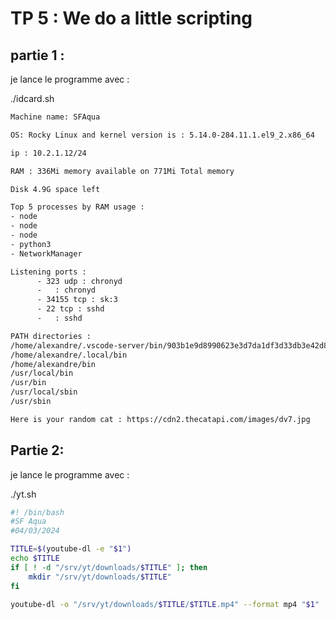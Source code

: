 # TP 5 : We do a little scripting

## partie 1 :

je lance le programme avec :

./idcard.sh

```bash
Machine name: SFAqua

OS: Rocky Linux and kernel version is : 5.14.0-284.11.1.el9_2.x86_64

ip : 10.2.1.12/24

RAM : 336Mi memory available on 771Mi Total memory 

Disk 4.9G space left

Top 5 processes by RAM usage : 
- node
- node
- node
- python3
- NetworkManager

Listening ports :
      - 323 udp : chronyd
      -   : chronyd
      - 34155 tcp : sk:3
      - 22 tcp : sshd
      -   : sshd

PATH directories :
/home/alexandre/.vscode-server/bin/903b1e9d8990623e3d7da1df3d33db3e42d80eda/bin/remote-cli
/home/alexandre/.local/bin
/home/alexandre/bin
/usr/local/bin
/usr/bin
/usr/local/sbin
/usr/sbin

Here is your random cat : https://cdn2.thecatapi.com/images/dv7.jpg
```

## Partie 2:

je lance le programme avec :  

./yt.sh
```bash
#! /bin/bash
#SF Aqua
#04/03/2024

TITLE=$(youtube-dl -e "$1")
echo $TITLE
if [ ! -d "/srv/yt/downloads/$TITLE" ]; then
    mkdir "/srv/yt/downloads/$TITLE"
fi

youtube-dl -o "/srv/yt/downloads/$TITLE/$TITLE.mp4" --format mp4 "$1" 

```